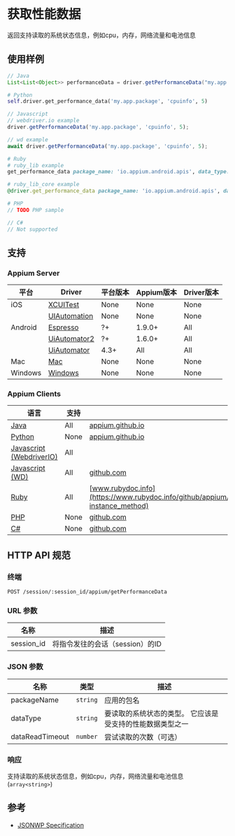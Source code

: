 # 获取性能数据

返回支持读取的系统状态信息，例如cpu，内存，网络流量和电池信息
## 使用样例

```java
// Java
List<List<Object>> performanceData = driver.getPerformanceData("my.app.package", "cpuinfo", 5);

```

```python
# Python
self.driver.get_performance_data('my.app.package', 'cpuinfo', 5)

```

```javascript
// Javascript
// webdriver.io example
driver.getPerformanceData('my.app.package', 'cpuinfo', 5);

// wd example
await driver.getPerformanceData('my.app.package', 'cpuinfo', 5);

```

```ruby
# Ruby
# ruby_lib example
get_performance_data package_name: 'io.appium.android.apis', data_type: 'cpuinfo', data_read_timeout: 10

# ruby_lib_core example
@driver.get_performance_data package_name: 'io.appium.android.apis', data_type: 'cpuinfo', data_read_timeout: 10

```

```php
# PHP
// TODO PHP sample

```

```csharp
// C#
// Not supported

```


## 支持

### Appium Server

|平台|Driver|平台版本|Appium版本|Driver版本|
|--------|----------------|------|--------------|--------------|
| iOS | [XCUITest](/docs/en/drivers/ios-xcuitest.md) | None | None | None |
|  | [UIAutomation](/docs/en/drivers/ios-uiautomation.md) | None | None | None |
| Android | [Espresso](/docs/en/drivers/android-espresso.md) | ?+ | 1.9.0+ | All |
|  | [UiAutomator2](/docs/en/drivers/android-uiautomator2.md) | ?+ | 1.6.0+ | All |
|  | [UiAutomator](/docs/en/drivers/android-uiautomator.md) | 4.3+ | All | All |
| Mac | [Mac](/docs/en/drivers/mac.md) | None | None | None |
| Windows | [Windows](/docs/en/drivers/windows.md) | None | None | None |


### Appium Clients

|语言|支持|文档|
|--------|-------|-------------|
|[Java](https://github.com/appium/java-client/releases/latest)| All | [appium.github.io](https://appium.github.io/java-client/io/appium/java_client/android/HasSupportedPerformanceDataType.html#getSupportedPerformanceDataTypes--) |
|[Python](https://github.com/appium/python-client/releases/latest)| None | [appium.github.io](https://appium.github.io/python-client-sphinx/webdriver.extensions.android.html#webdriver.extensions.android.performance.Performance.get_performance_data) |
|[Javascript (WebdriverIO)](http://webdriver.io/index.html)| All |  |
|[Javascript (WD)](https://github.com/admc/wd/releases/latest)| All | [github.com](https://github.com/admc/wd/blob/master/lib/commands.js#L3412) |
|[Ruby](https://github.com/appium/ruby_lib/releases/latest)| All | [www.rubydoc.info](https://www.rubydoc.info/github/appium/ruby_lib_core/Appium/Core/Android/Device#get_performance_data-instance_method) |
|[PHP](https://github.com/appium/php-client/releases/latest)| None | [github.com](https://github.com/appium/php-client/) |
|[C#](https://github.com/appium/appium-dotnet-driver/releases/latest)| None | [github.com](https://github.com/appium/appium-dotnet-driver/) |

## HTTP API 规范

### 终端

`POST /session/:session_id/appium/getPerformanceData`

### URL 参数

|名称|描述|
|----|-----------|
|session_id|将指令发往的会话（session）的ID|

### JSON 参数

|名称|类型|描述|
|----|----|-----------|
| packageName | `string` | 应用的包名 |
| dataType | `string` | 要读取的系统状态的类型。 它应该是受支持的性能数据类型之一 |
| dataReadTimeout | `number` | 尝试读取的次数（可选） |

### 响应

支持读取的系统状态信息，例如cpu，内存，网络流量和电池信息 (`array<string>`)

## 参考

* [JSONWP Specification](https://github.com/appium/appium-base-driver/blob/master/lib/protocol/routes.js#L379)
